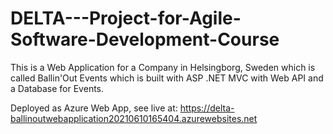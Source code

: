# DELTA---Project-for-Agile-Software-Development-Course

This is a Web Application for a Company in Helsingborg, Sweden which is called Ballin'Out Events which is built with ASP .NET MVC with Web API and a Database for Events.

Deployed as Azure Web App, see live at: https://delta-ballinoutwebapplication20210610165404.azurewebsites.net
